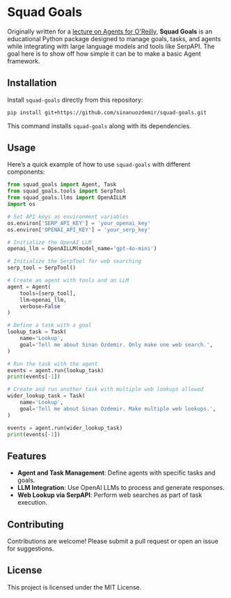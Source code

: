 
# Squad Goals

Originally written for a [lecture on Agents for O'Reilly](https://learning.oreilly.com/live-events/ai-agents-a-z/0642572007604/), **Squad Goals** is an educational Python package designed to manage goals, tasks, and agents while integrating with large language models and tools like SerpAPI. The goal here is to show off how simple it can be to make a basic Agent framework.

## Installation

Install `squad-goals` directly from this repository:

```bash
pip install git+https://github.com/sinanuozdemir/squad-goals.git
```

This command installs `squad-goals` along with its dependencies.

## Usage

Here’s a quick example of how to use `squad-goals` with different components:

```python
from squad_goals import Agent, Task
from squad_goals.tools import SerpTool
from squad_goals.llms import OpenAILLM
import os

# Set API keys as environment variables
os.environ['SERP_API_KEY'] = 'your_openai_key'
os.environ['OPENAI_API_KEY'] = 'your_serp_key'

# Initialize the OpenAI LLM
openai_llm = OpenAILLM(model_name='gpt-4o-mini')

# Initialize the SerpTool for web searching
serp_tool = SerpTool()

# Create an agent with tools and an LLM
agent = Agent(
    tools=[serp_tool],
    llm=openai_llm,
    verbose=False
)

# Define a task with a goal
lookup_task = Task(
    name='Lookup',
    goal='Tell me about Sinan Ozdemir. Only make one web search.',
)

# Run the task with the agent
events = agent.run(lookup_task)
print(events[-1])

# Create and run another task with multiple web lookups allowed
wider_lookup_task = Task(
    name='Lookup',
    goal='Tell me about Sinan Ozdemir. Make multiple web lookups.',
)

events = agent.run(wider_lookup_task)
print(events[-1])
```

## Features

- **Agent and Task Management**: Define agents with specific tasks and goals.
- **LLM Integration**: Use OpenAI LLMs to process and generate responses.
- **Web Lookup via SerpAPI**: Perform web searches as part of task execution.

## Contributing

Contributions are welcome! Please submit a pull request or open an issue for suggestions.

## License

This project is licensed under the MIT License.
